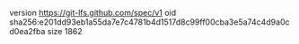 version https://git-lfs.github.com/spec/v1
oid sha256:e201dd93eb1a55da7e7c4781b4d1517d8c99ff00cba3e5a74c4d9a0cd0ea2fba
size 1862
